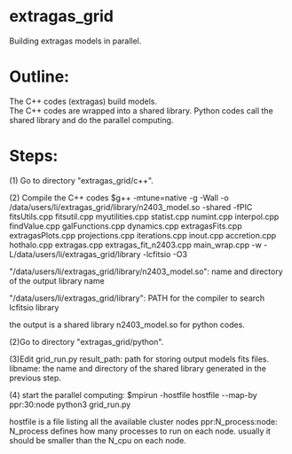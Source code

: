 # extragas_grid
Building extragas models in parallel. 


# Outline: 
The C++ codes (extragas) build models.       
 The C++ codes are wrapped into a shared library. 
 Python codes call the shared library and do the parallel computing. 


# Steps:

(1) Go to directory "extragas_grid/c++".   

(2) Compile the C++ codes 
$g++ -mtune=native  -g -Wall -o /data/users/li/extragas_grid/library/n2403_model.so -shared -fPIC fitsUtils.cpp fitsutil.cpp myutilities.cpp statist.cpp numint.cpp interpol.cpp  findValue.cpp  galFunctions.cpp dynamics.cpp extragasFits.cpp extragasPlots.cpp projections.cpp iterations.cpp inout.cpp accretion.cpp hothalo.cpp extragas.cpp extragas_fit_n2403.cpp main_wrap.cpp  -w -L/data/users/li/extragas_grid/library -lcfitsio -O3 

"/data/users/li/extragas_grid/library/n2403_model.so": name and directory of the output library name 
 
"/data/users/li/extragas_grid/library": PATH for the compiler to search lcfitsio library  


the output is a shared library n2403_model.so for python codes. 


(2)Go to directory "extragas_grid/python".

(3)Edit grid_run.py 
 result_path: path for storing output models fits files. 
 libname:   the name and directory of the shared library generated in the previous step. 
 
(4) start the parallel computing: 
$mpirun -hostfile hostfile --map-by ppr:30:node python3 grid_run.py

hostfile is a file listing all the available cluster nodes 
ppr:N_process:node: N_process defines how many processes to run on each node. usually it should be smaller than the N_cpu on each node. 





